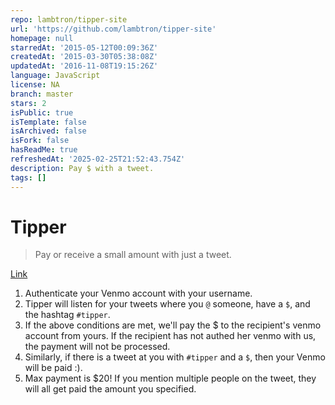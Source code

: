 ```yaml
---
repo: lambtron/tipper-site
url: 'https://github.com/lambtron/tipper-site'
homepage: null
starredAt: '2015-05-12T00:09:36Z'
createdAt: '2015-03-30T05:38:08Z'
updatedAt: '2016-11-08T19:15:26Z'
language: JavaScript
license: NA
branch: master
stars: 2
isPublic: true
isTemplate: false
isArchived: false
isFork: false
hasReadMe: true
refreshedAt: '2025-02-25T21:52:43.754Z'
description: Pay $ with a tweet.
tags: []
---
```


# Tipper

> Pay or receive a small amount with just a tweet.

[Link](https://tipper-site.herokuapp.com)

1. Authenticate your Venmo account with your username.
2. Tipper will listen for your tweets where you `@` someone, have a `$`, and the hashtag `#tipper`.
3. If the above conditions are met, we'll pay the $ to the recipient's venmo account from yours. If the recipient has not authed her venmo with us, the payment will not be processed.
4. Similarly, if there is a tweet at you with `#tipper` and a `$`, then your Venmo will be paid :).
5. Max payment is $20! If you mention multiple people on the tweet, they will all get paid the amount you specified.

